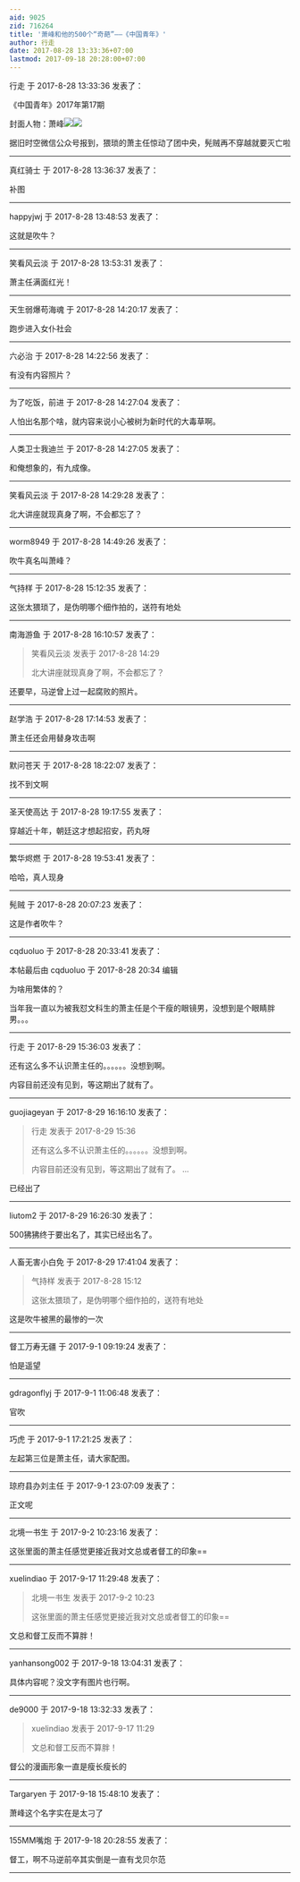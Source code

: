 ```yaml
---
aid: 9025
zid: 716264
title: '萧峰和他的500个“奇葩”——《中国青年》'
author: 行走
date: 2017-08-28 13:33:36+07:00
lastmod: 2017-09-18 20:28:00+07:00
---
```


行走 于 2017-8-28 13:33:36 发表了：

《中国青年》2017年第17期

封面人物：萧峰![](http://mmbiz.qpic.cn/mmbiz_jpg/iceJbTVZKKxhrzd4Jt4oSv3xCbIptGyoOlsfQwzJtIQbzUeS16cujxro1feFKriaxhQEB3I5wnrhicsLw5cxQlibqQ/640?wx_fmt=jpeg&tp=webp&wxfrom=5&wx_lazy=1)![](https://mmbiz.qpic.cn/mmbiz_png/iceJbTVZKKxhrzd4Jt4oSv3xCbIptGyoOReApFhdYia6pDdibYQhovjKxZI1xBYF7m7suDFZlZU0GJbcbHVrtUJ1g/640?wx_fmt=png&tp=webp&wxfrom=5&wx_lazy=1)

据旧时空微信公众号报到，猥琐的萧主任惊动了团中央，髡贼再不穿越就要灭亡啦

---------

真红骑士 于 2017-8-28 13:36:37 发表了：

补图

---------

happyjwj 于 2017-8-28 13:48:53 发表了：

这就是吹牛？

---------

笑看风云淡 于 2017-8-28 13:53:31 发表了：

萧主任满面红光！

---------

天生弱爆苟海魂 于 2017-8-28 14:20:17 发表了：

跑步进入女仆社会

---------

六必治 于 2017-8-28 14:22:56 发表了：

有没有内容照片？

---------

为了吃饭，前进 于 2017-8-28 14:27:04 发表了：

人怕出名那个啥，就内容来说小心被树为新时代的大毒草啊。

---------

人类卫士我迪兰 于 2017-8-28 14:27:05 发表了：

和俺想象的，有九成像。

---------

笑看风云淡 于 2017-8-28 14:29:28 发表了：

北大讲座就现真身了啊，不会都忘了？

---------

worm8949 于 2017-8-28 14:49:26 发表了：

吹牛真名叫萧峰？

---------

气持样 于 2017-8-28 15:12:35 发表了：

这张太猥琐了，是伪明哪个细作拍的，送符有地处

---------

南海游鱼 于 2017-8-28 16:10:57 发表了：

> 笑看风云淡 发表于 2017-8-28 14:29
> 
> 北大讲座就现真身了啊，不会都忘了？



还要早，马逆曾上过一起腐败的照片。

---------

赵学浩 于 2017-8-28 17:14:53 发表了：

萧主任还会用替身攻击啊

---------

默问苍天 于 2017-8-28 18:22:07 发表了：

找不到文啊

---------

圣天使高达 于 2017-8-28 19:17:55 发表了：

穿越近十年，朝廷这才想起招安，药丸呀

---------

繁华烬燃 于 2017-8-28 19:53:41 发表了：

哈哈，真人现身

---------

髡贼 于 2017-8-28 20:07:23 发表了：

这是作者吹牛？

---------

cqduoluo 于 2017-8-28 20:33:41 发表了：

本帖最后由 cqduoluo 于 2017-8-28 20:34 编辑 

为啥用繁体的？

当年我一直以为被我怼文科生的萧主任是个干瘦的眼镜男，没想到是个眼睛胖男。。。

---------

行走 于 2017-8-29 15:36:03 发表了：

还有这么多不认识萧主任的。。。。。。没想到啊。

内容目前还没有见到，等这期出了就有了。

---------

guojiageyan 于 2017-8-29 16:16:10 发表了：

> 行走 发表于 2017-8-29 15:36
> 
> 还有这么多不认识萧主任的。。。。。。没想到啊。
> 
> 内容目前还没有见到，等这期出了就有了。 ...



已经出了

---------

liutom2 于 2017-8-29 16:26:30 发表了：

500狒狒终于要出名了，其实已经出名了。

---------

人畜无害小白免 于 2017-8-29 17:41:04 发表了：

> 气持样 发表于 2017-8-28 15:12
> 
> 这张太猥琐了，是伪明哪个细作拍的，送符有地处



这是吹牛被黑的最惨的一次

---------

督工万寿无疆 于 2017-9-1 09:19:24 发表了：

怕是遥望

---------

gdragonflyj 于 2017-9-1 11:06:48 发表了：

官吹

---------

巧虎 于 2017-9-1 17:21:25 发表了：

左起第三位是萧主任，请大家配图。

---------

琼府县办刘主任 于 2017-9-1 23:07:09 发表了：

正文呢

---------

北境一书生 于 2017-9-2 10:23:16 发表了：

这张里面的萧主任感觉更接近我对文总或者督工的印象==

---------

xuelindiao 于 2017-9-17 11:29:48 发表了：

> 北境一书生 发表于 2017-9-2 10:23
> 
> 这张里面的萧主任感觉更接近我对文总或者督工的印象==



文总和督工反而不算胖！

---------

yanhansong002 于 2017-9-18 13:04:31 发表了：

具体内容呢？没文字有图片也行啊。

---------

de9000 于 2017-9-18 13:32:33 发表了：

> xuelindiao 发表于 2017-9-17 11:29
> 
> 文总和督工反而不算胖！



督公的漫画形象一直是瘦长瘦长的

---------

Targaryen 于 2017-9-18 15:48:10 发表了：

萧峰这个名字实在是太刁了

---------

155MM嘴炮 于 2017-9-18 20:28:55 发表了：

督工，啊不马逆前卒其实倒是一直有戈贝尔范

---------

